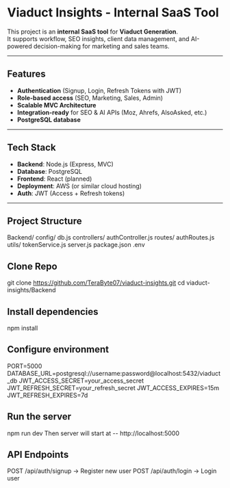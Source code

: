 # Viaduct Insights - Internal SaaS Tool

This project is an **internal SaaS tool** for **Viaduct Generation**.  
It supports workflow, SEO insights, client data management, and AI-powered decision-making for marketing and sales teams.

---

## Features
- **Authentication** (Signup, Login, Refresh Tokens with JWT)
- **Role-based access** (SEO, Marketing, Sales, Admin)
- **Scalable MVC Architecture**
- **Integration-ready** for SEO & AI APIs (Moz, Ahrefs, AlsoAsked, etc.)
- **PostgreSQL database**

---

## Tech Stack
- **Backend**: Node.js (Express, MVC)
- **Database**: PostgreSQL
- **Frontend**: React (planned)
- **Deployment**: AWS (or similar cloud hosting)
- **Auth**: JWT (Access + Refresh tokens)

---

## Project Structure
Backend/
  config/
    db.js
  controllers/
    authController.js
  routes/
    authRoutes.js
  utils/
    tokenService.js
server.js
package.json
.env

## Clone Repo
git clone https://github.com/TeraByte07/viaduct-insights.git
cd viaduct-insights/Backend

## Install dependencies
npm install

## Configure environment
PORT=5000
DATABASE_URL=postgresql://username:password@localhost:5432/viaduct_db
JWT_ACCESS_SECRET=your_access_secret
JWT_REFRESH_SECRET=your_refresh_secret
JWT_ACCESS_EXPIRES=15m
JWT_REFRESH_EXPIRES=7d

## Run the server
npm run dev
Then server will start at -- http://localhost:5000

## API Endpoints
POST /api/auth/signup → Register new user
POST /api/auth/login → Login user

